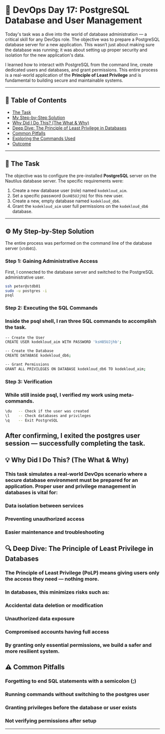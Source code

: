 # 🚀 DevOps Day 17: PostgreSQL Database and User Management

Today's task was a dive into the world of database administration — a critical skill for any DevOps role. The objective was to prepare a PostgreSQL database server for a new application. This wasn’t just about making sure the database was running; it was about setting up proper security and isolation for the new application's data.

I learned how to interact with PostgreSQL from the command line, create dedicated users and databases, and grant permissions. This entire process is a real-world application of the **Principle of Least Privilege** and is fundamental to building secure and maintainable systems.

---

## 📘 Table of Contents
- [The Task](#the-task)
- [My Step-by-Step Solution](#my-step-by-step-solution)
- [Why Did I Do This? (The What & Why)](#why-did-i-do-this-the-what--why)
- [Deep Dive: The Principle of Least Privilege in Databases](#deep-dive-the-principle-of-least-privilege-in-databases)
- [Common Pitfalls](#common-pitfalls)
- [Exploring the Commands Used](#exploring-the-commands-used)
- [Outcome](#outcome)

---

## 🧩 The Task

The objective was to configure the pre-installed **PostgreSQL** server on the Nautilus database server. The specific requirements were:

1. Create a new database user (role) named `kodekloud_aim`.
2. Set a specific password (`ksH85UJjhb`) for this new user.
3. Create a new, empty database named `kodekloud_db6`.
4. Grant the `kodekloud_aim` user full permissions on the `kodekloud_db6` database.

---

## ⚙️ My Step-by-Step Solution

The entire process was performed on the command line of the database server (`stdb01`).

### Step 1: Gaining Administrative Access
First, I connected to the database server and switched to the PostgreSQL administrative user.

```bash
ssh peter@stdb01
sudo -u postgres -i
psql
```
### Step 2: Executing the SQL Commands

### Inside the psql shell, I ran three SQL commands to accomplish the task.

```bash
-- Create the User
CREATE USER kodekloud_aim WITH PASSWORD 'ksH85UJjhb';

-- Create the Database
CREATE DATABASE kodekloud_db6;

-- Grant Permissions
GRANT ALL PRIVILEGES ON DATABASE kodekloud_db6 TO kodekloud_aim;
```
### Step 3: Verification

### While still inside psql, I verified my work using meta-commands.
```bash
\du   -- Check if the user was created
\l    -- Check databases and privileges
\q    -- Exit PostgreSQL
```
## After confirming, I exited the postgres user session — successfully completing the task.
## 💡 Why Did I Do This? (The What & Why)

### This task simulates a real-world DevOps scenario where a secure database environment must be prepared for an application. Proper user and privilege management in databases is vital for:

### Data isolation between services

### Preventing unauthorized access

### Easier maintenance and troubleshooting

## 🔍 Deep Dive: The Principle of Least Privilege in Databases

### The Principle of Least Privilege (PoLP) means giving users only the access they need — nothing more.
### In databases, this minimizes risks such as:

### Accidental data deletion or modification

### Unauthorized data exposure

### Compromised accounts having full access

### By granting only essential permissions, we build a safer and more resilient system.

## ⚠️ Common Pitfalls

### Forgetting to end SQL statements with a semicolon (;)

### Running commands without switching to the postgres user

### Granting privileges before the database or user exists

### Not verifying permissions after setup
---
